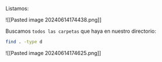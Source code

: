 
Listamos:

![[Pasted image 20240614174438.png]]

Buscamos ``todos las carpetas`` que haya en nuestro directorio:

```Bash
find . -type d
```

![[Pasted image 20240614174625.png]]

